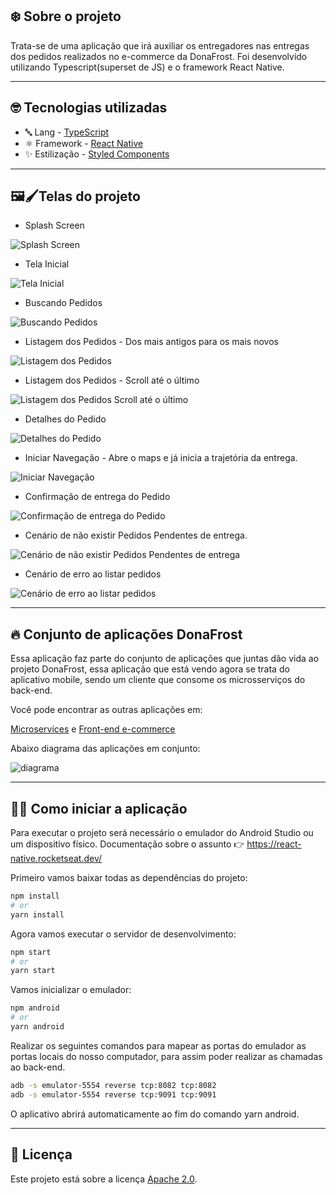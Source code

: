 ## ❄️ Sobre o projeto

Trata-se de uma aplicação que irá auxiliar os entregadores nas entregas dos pedidos realizados no e-commerce da DonaFrost. Foi desenvolvido utilizando Typescript(superset de JS) e o framework React Native.

---

## 🤓 Tecnologias utilizadas

* 🔤 Lang - [TypeScript](https://www.typescriptlang.org/)
* ⚛️ Framework - [React Native](https://reactnative.dev/)
* ✨ Estilização - [Styled Components](https://styled-components.com/)

---

## 🖼🖌Telas do projeto

* Splash Screen

![Splash Screen](https://user-images.githubusercontent.com/61207420/151669818-68921974-3729-481a-bd09-95d5740d0f47.png)


* Tela Inicial

![Tela Inicial](https://user-images.githubusercontent.com/61207420/151669925-f784ef62-f105-4786-87b1-bd84aae2aebf.png)

* Buscando Pedidos

![Buscando Pedidos](https://user-images.githubusercontent.com/61207420/151669871-9777e60d-1159-4933-98d1-f44799e9449d.png)

* Listagem dos Pedidos - Dos mais antigos para os mais novos

![Listagem dos Pedidos](https://user-images.githubusercontent.com/61207420/151670615-3fd84375-135d-49c7-ba74-a2ba3dddb44d.png)

* Listagem dos Pedidos - Scroll até o último

![Listagem dos Pedidos Scroll até o último](https://user-images.githubusercontent.com/61207420/151670706-020acbdf-3b3a-40ed-bde9-16cdb6880065.png)

* Detalhes do Pedido

![Detalhes do Pedido](https://user-images.githubusercontent.com/61207420/151670776-4d8331aa-3c42-4ca0-adbc-8f88bde7c040.png)

* Iniciar Navegação - Abre o maps e já inicia a trajetória da entrega.

![Iniciar Navegação](https://user-images.githubusercontent.com/61207420/151670868-3dfb56d1-9872-4a23-9d37-dcec0f76dbed.png)

* Confirmação de entrega do Pedido

![Confirmação de entrega do Pedido](https://user-images.githubusercontent.com/61207420/151670989-cc902f35-ced1-4b90-9353-adccf0dee41f.png)

* Cenário de não existir Pedidos Pendentes de entrega.

![Cenário de não existir Pedidos Pendentes de entrega](https://user-images.githubusercontent.com/61207420/151671038-c3a73808-03f3-46cb-985b-373b149233b5.png)

* Cenário de erro ao listar pedidos

![Cenário de erro ao listar pedidos](https://user-images.githubusercontent.com/61207420/151671086-33e7e2d3-7462-4af2-b48f-57af1121838e.png)

---

## 🔥 Conjunto de aplicações DonaFrost

Essa aplicação faz parte do conjunto de aplicações que juntas dão vida ao projeto DonaFrost, essa aplicação que está vendo agora se trata do aplicativo mobile, sendo um cliente que consome os microsserviços do back-end.

Você pode encontrar as outras aplicações em:

[Microservices](https://github.com/Sandrolaxx/dfmicroservices) e [Front-end e-commerce](https://github.com/Sandrolaxx/frostNext)

Abaixo diagrama das aplicações em conjunto: 

![diagrama](https://user-images.githubusercontent.com/61207420/150238760-bbf5ac95-a4ab-4443-b431-28e6f7c25e77.png)

---

## 🧑‍💻 Como iniciar a aplicação

Para executar o projeto será necessário o emulador do Android Studio ou um dispositivo físico. Documentação sobre o assunto 👉 https://react-native.rocketseat.dev/

Primeiro vamos baixar todas as dependências do projeto:

```bash
npm install
# or
yarn install
```

Agora vamos executar o servidor de desenvolvimento:

```bash
npm start
# or
yarn start
```

Vamos inicializar o emulador:

```bash
npm android
# or
yarn android 
```
Realizar os seguintes comandos para mapear as portas do emulador as portas locais do nosso computador, para assim poder realizar as chamadas ao back-end.

```bash
adb -s emulator-5554 reverse tcp:8082 tcp:8082
adb -s emulator-5554 reverse tcp:9091 tcp:9091
```

O aplicativo abrirá automaticamente ao fim do comando yarn android.

---

## 📃 Licença

Este projeto está sobre a licença [Apache 2.0](LICENSE).
